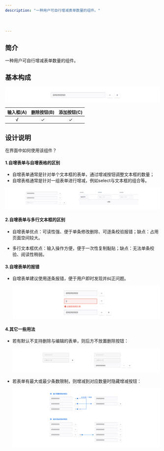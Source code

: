 ```yaml
---
description: "一种用户可自行增减表单数量的组件。"



---
```


<!--副标题具体写法见源代码模式-->

## 简介

一种用户可自行增减表单数量的组件。



## 基本构成

![](../../../images/EditableList/001.png)

| 输入框(A) | 删除按钮(B) | 添加按钮(C) |
| :-------: | :---------: | :---------: |
|     √     |      ✓      |      ✓      |





## 设计说明

在界面中如何使用该组件？



#### 1.自增表单与自增表格的区别

-  自增表单通常是针对单个文本框的表单，通过增减按钮调整文本框的数量；
-  自增表格通常是针对一组表单进行增减，例如select与文本框的组合等。

![](../../../images/EditableList/002.png)

#### 2.自增表单与多行文本框的区别

- 自增表单优点：可读性强、便于单条修改删除、可逐条校验报错；缺点：占用页面空间较大。

- 多行文本框优点：输入操作方便，便于一次性复制黏贴；缺点：无法单条校验、阅读性稍弱。

  

#### 3.自增表单的报错   

- 自增表单建议使用逐条报错，便于用户即时发现并纠正问题。

  ![](../../../images/EditableList/003.png)

#### 4.其它一些用法   

- 若有默认不支持删除与编辑的表单，则后方不放置删除按钮：

  ![](../../../images/EditableList/004.png)

- 若表单有最大或最少条数限制，则增减到对应数量时隐藏增减按钮：

  ![](../../../images/EditableList/005.png)

